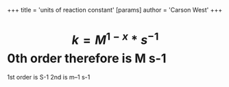 +++
 title = 'units of reaction constant'
[params]
	author = 'Carson West'
+++
#  $$  k = M^{1-x}*s^{-1} $$  0th order therefore is M s-1
1st order is S-1
2nd is m–1 s-1